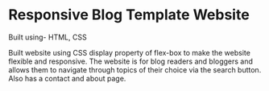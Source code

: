 # Responsive Blog Template Website

Built using- HTML, CSS

Built website using CSS display property of flex-box to make the website flexible and responsive.
The website is for blog readers and bloggers and allows them to navigate through topics of their choice via the search button.
Also has a contact and about page.
